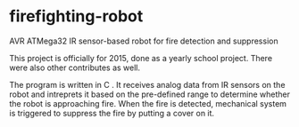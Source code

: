 # firefighting-robot
AVR ATMega32 IR sensor-based robot for fire detection and suppression


This project is officially for 2015, done as a yearly school project. There were also other contributes as well.

The program is written in C . It receives analog data from IR sensors on the robot and intreprets it based on the pre-defined range to determine whether the robot is approaching fire.
When the fire is detected, mechanical system is triggered to suppress the fire by putting a cover on it. 
